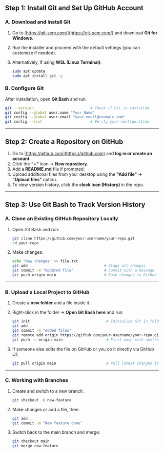 ## Step 1: Install Git and Set Up GitHub Account

### A. Download and Install Git

1. Go to [https://git-scm.com/](https://git-scm.com/) and download **Git for Windows**.
2. Run the installer and proceed with the default settings (you can customize if needed).
3. Alternatively, if using **WSL (Linux Terminal)**:

   ```bash
   sudo apt update
   sudo apt install git -y
   ```

### B. Configure Git

After installation, open **Git Bash** and run:

```bash
git --version                          # Check if Git is installed
git config --global user.name "Your Name"
git config --global user.email "your.email@example.com"
git config --list                      # Verify your configuration
```

---

## Step 2: Create a Repository on GitHub

1. Go to [https://github.com](https://github.com) and **log in or create an account**.
2. Click the **"+"** icon → **New repository**.
3. Add a **README.md** file if prompted.
4. Upload additional files from your desktop using the **"Add file"** → **"Upload files"** option.
5. To view version history, click the **clock icon (History)** in the repo.

---

## Step 3: Use Git Bash to Track Version History

### A. Clone an Existing GitHub Repository Locally

1. Open Git Bash and run:

   ```bash
   git clone https://github.com/your-username/your-repo.git
   cd your-repo
   ```
2. Make changes:

   ```bash
   echo "New changes" >> file.txt
   git add .                                 # Stage all changes
   git commit -m "Updated file"              # Commit with a message
   git push origin main                      # Push changes to GitHub
   ```

---

### B. Upload a Local Project to GitHub

1. Create a **new folder** and a file inside it.

2. Right-click in the folder → **Open Git Bash here** and run:

   ```bash
   git init                                   # Initialize Git in folder
   git add .
   git commit -m "Added files"
   git remote add origin https://github.com/your-username/your-repo.git
   git push -u origin main                    # First push with upstream
   ```

3. If someone else edits the file on GitHub or you do it directly via GitHub UI:

   ```bash
   git pull origin main                       # Pull latest changes locally
   ```

---

### C. Working with Branches

1. Create and switch to a new branch:

   ```bash
   git checkout -b new-feature
   ```
2. Make changes or add a file, then:

   ```bash
   git add .
   git commit -m "New feature done"
   ```
3. Switch back to the main branch and merge:

   ```bash
   git checkout main
   git merge new-feature
   ```
